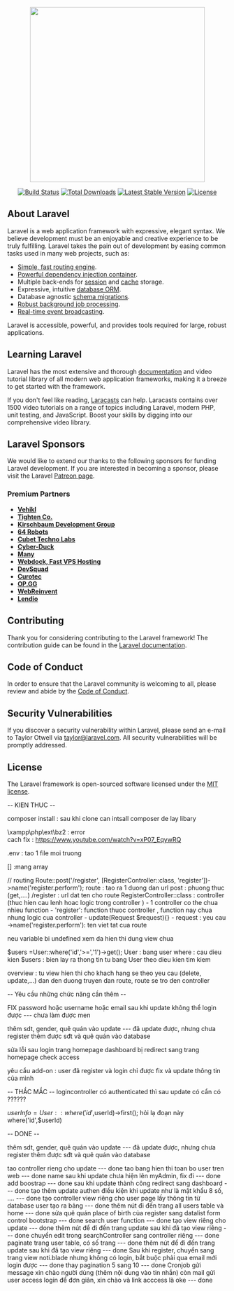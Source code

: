 <p align="center"><a href="https://laravel.com" target="_blank"><img src="https://raw.githubusercontent.com/laravel/art/master/logo-lockup/5%20SVG/2%20CMYK/1%20Full%20Color/laravel-logolockup-cmyk-red.svg" width="400"></a></p>

<p align="center">
<a href="https://travis-ci.org/laravel/framework"><img src="https://travis-ci.org/laravel/framework.svg" alt="Build Status"></a>
<a href="https://packagist.org/packages/laravel/framework"><img src="https://img.shields.io/packagist/dt/laravel/framework" alt="Total Downloads"></a>
<a href="https://packagist.org/packages/laravel/framework"><img src="https://img.shields.io/packagist/v/laravel/framework" alt="Latest Stable Version"></a>
<a href="https://packagist.org/packages/laravel/framework"><img src="https://img.shields.io/packagist/l/laravel/framework" alt="License"></a>
</p>

## About Laravel

Laravel is a web application framework with expressive, elegant syntax. We believe development must be an enjoyable and creative experience to be truly fulfilling. Laravel takes the pain out of development by easing common tasks used in many web projects, such as:

- [Simple, fast routing engine](https://laravel.com/docs/routing).
- [Powerful dependency injection container](https://laravel.com/docs/container).
- Multiple back-ends for [session](https://laravel.com/docs/session) and [cache](https://laravel.com/docs/cache) storage.
- Expressive, intuitive [database ORM](https://laravel.com/docs/eloquent).
- Database agnostic [schema migrations](https://laravel.com/docs/migrations).
- [Robust background job processing](https://laravel.com/docs/queues).
- [Real-time event broadcasting](https://laravel.com/docs/broadcasting).

Laravel is accessible, powerful, and provides tools required for large, robust applications.

## Learning Laravel

Laravel has the most extensive and thorough [documentation](https://laravel.com/docs) and video tutorial library of all modern web application frameworks, making it a breeze to get started with the framework.

If you don't feel like reading, [Laracasts](https://laracasts.com) can help. Laracasts contains over 1500 video tutorials on a range of topics including Laravel, modern PHP, unit testing, and JavaScript. Boost your skills by digging into our comprehensive video library.

## Laravel Sponsors

We would like to extend our thanks to the following sponsors for funding Laravel development. If you are interested in becoming a sponsor, please visit the Laravel [Patreon page](https://patreon.com/taylorotwell).

### Premium Partners

- **[Vehikl](https://vehikl.com/)**
- **[Tighten Co.](https://tighten.co)**
- **[Kirschbaum Development Group](https://kirschbaumdevelopment.com)**
- **[64 Robots](https://64robots.com)**
- **[Cubet Techno Labs](https://cubettech.com)**
- **[Cyber-Duck](https://cyber-duck.co.uk)**
- **[Many](https://www.many.co.uk)**
- **[Webdock, Fast VPS Hosting](https://www.webdock.io/en)**
- **[DevSquad](https://devsquad.com)**
- **[Curotec](https://www.curotec.com/services/technologies/laravel/)**
- **[OP.GG](https://op.gg)**
- **[WebReinvent](https://webreinvent.com/?utm_source=laravel&utm_medium=github&utm_campaign=patreon-sponsors)**
- **[Lendio](https://lendio.com)**

## Contributing

Thank you for considering contributing to the Laravel framework! The contribution guide can be found in the [Laravel documentation](https://laravel.com/docs/contributions).

## Code of Conduct

In order to ensure that the Laravel community is welcoming to all, please review and abide by the [Code of Conduct](https://laravel.com/docs/contributions#code-of-conduct).

## Security Vulnerabilities

If you discover a security vulnerability within Laravel, please send an e-mail to Taylor Otwell via [taylor@laravel.com](mailto:taylor@laravel.com). All security vulnerabilities will be promptly addressed.

## License

The Laravel framework is open-sourced software licensed under the [MIT license](https://opensource.org/licenses/MIT).
















-- KIEN THUC --

composer install : sau khi clone can intsall composer de lay libary

 \xampp\php\ext\bz2 : error  
cach fix : https://www.youtube.com/watch?v=xP07_EqywRQ

.env : tao 1 file moi truong 

[] :mang array

// routing
Route::post('/register', [RegisterController::class, 'register'])->name('register.perform');
route : tao ra 1 duong dan url
post : phuong thuc (get,....)
/register : url dat ten cho route
RegisterController::class : controller (thuc hien cau lenh hoac logic trong controller )
	- 1 controller co the chua nhieu function
	- 
'register': function thuoc controller , function nay chua nhung logic cua controller
	- update(Request $request){}
		- request : yeu cau 
->name('register.perform'): ten viet tat cua route 

neu variable bi undefined xem da hien thi dung view chua

$users =User::where('id','>=','1')->get();
User : bang user
where : cau dieu kien
$users : bien lay ra thong tin tu bang User theo dieu kien tim kiem 

overview : tu view hien thi cho khach hang se theo yeu cau (delete, update,...) dan den duong truyen dan route, route se tro den controller






-- Yêu cầu những chức năng cần thêm -- 

FIX password hoặc username hoặc email sau khi update không thể login được  --- chưa làm được men

thêm sdt, gender, quê quán vào update   --- đã update được, nhưng chưa register thêm được sđt và quê quán vào database


sửa lỗi sau login trang homepage dashboard bị redirect sang trang homepage check access

yêu cầu add-on :
user đã register và login chỉ được fix và update thông tin của mình





--  THẮC MẮC -- 
logincontroller có authenticated thì sau update có cần có   ??????

 $userInfo = User::where('id',$userId)->first();   hỏi lạ đoạn này  where('id',$userId)


-- DONE -- 

thêm sdt, gender, quê quán vào update   --- đã update được, nhưng chưa register thêm được sđt và quê quán vào database


tao controller rieng cho update  --- done
tao bang hien thi toan bo user tren web --- done
name sau khi update chưa hiện lên myAdmin, fix đi  --- done
add boostrap  --- done
sau khi update thành công redirect sang dashboard  --- done
tạo thêm update authen điều kiện khi update như là mật khẩu 8 số, ....  --- done
tạo controller view riêng cho user page lấy thông tin từ database user tạo ra bảng   ---  done
thêm nút đi đến trang all users table và home  --- done
sửa quê quán place of birth của register sang datalist form control bootstrap  --- done
search user function  --- done
tạo view riêng cho update  --- done
thêm nút để đi đến trang update sau khi đã tạo view riêng   --- done
chuyển edit trong searchController sang controller riêng  --- done
paginate trang user table, có số trang   --- done
thêm nút để đi đến trang update sau khi đã tạo view riêng   ---  done
Sau khi register, chuyển sang trang view noti.blade nhưng không có login, bắt buộc phải qua email mới login được   --- done
thay pagination 5 sang 10   --- done
Cronjob gửi message xin chào người dùng (thêm nội dung vào tin nhắn) còn mail gửi user access login để đơn giản, xin chào và link acccess là oke   --- done











<!-- ajax vs fetch -->



